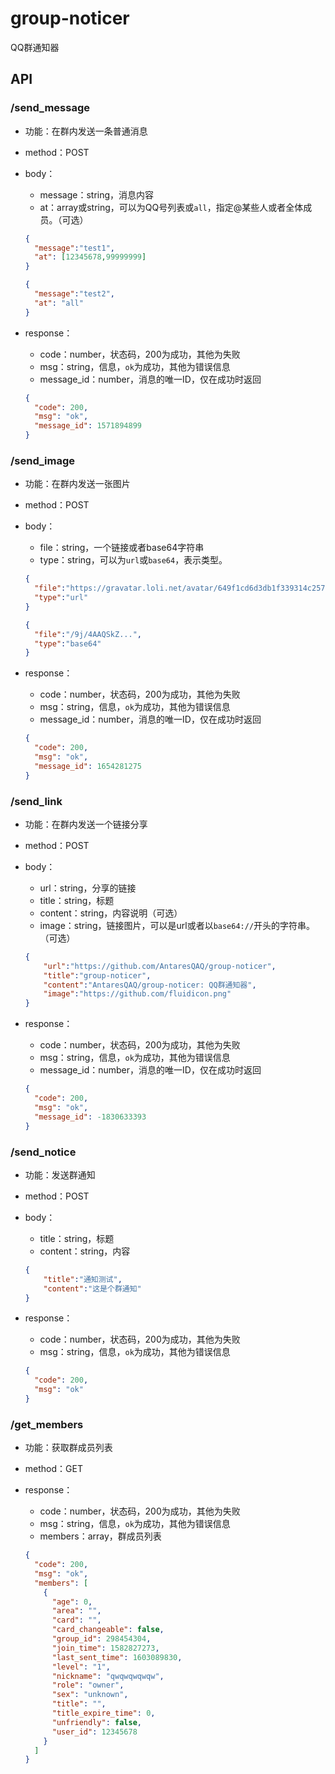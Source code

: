 # group-noticer
QQ群通知器

## API

### /send_message

- 功能：在群内发送一条普通消息

- method：POST

- body：

  - message：string，消息内容
  - at：array或string，可以为QQ号列表或`all`，指定@某些人或者全体成员。（可选）

  ```json
  {
    "message":"test1",
    "at": [12345678,99999999]
  }
  ```

  ```json
  {
    "message":"test2",
    "at": "all"
  }
  ```

- response：

  - code：number，状态码，200为成功，其他为失败
  - msg：string，信息，`ok`为成功，其他为错误信息
  - message_id：number，消息的唯一ID，仅在成功时返回

  ```json
  {
    "code": 200,
    "msg": "ok",
    "message_id": 1571894899
  }
  ```

### /send_image

- 功能：在群内发送一张图片

- method：POST

- body：

  - file：string，一个链接或者base64字符串
  - type：string，可以为`url`或`base64`，表示类型。

  ```json
  {
    "file":"https://gravatar.loli.net/avatar/649f1cd6d3db1f339314c2575c9ab163?s=1024",
    "type":"url"
  }
  ```

  ```json
  {
    "file":"/9j/4AAQSkZ...",
    "type":"base64"
  }
  ```

- response：

  - code：number，状态码，200为成功，其他为失败
  - msg：string，信息，`ok`为成功，其他为错误信息
  - message_id：number，消息的唯一ID，仅在成功时返回

  ```json
  {
    "code": 200,
    "msg": "ok",
    "message_id": 1654281275
  }
  ```

### /send_link

- 功能：在群内发送一个链接分享

- method：POST

- body：

  - url：string，分享的链接
  - title：string，标题
  - content：string，内容说明（可选）
  - image：string，链接图片，可以是url或者以`base64://`开头的字符串。（可选）

  ```json
  {
      "url":"https://github.com/AntaresQAQ/group-noticer",
      "title":"group-noticer",
      "content":"AntaresQAQ/group-noticer: QQ群通知器",
      "image":"https://github.com/fluidicon.png"
  }
  ```

- response：

  - code：number，状态码，200为成功，其他为失败
  - msg：string，信息，`ok`为成功，其他为错误信息
  - message_id：number，消息的唯一ID，仅在成功时返回

  ```json
  {
    "code": 200,
    "msg": "ok",
    "message_id": -1830633393
  }
  ```

### /send_notice

- 功能：发送群通知

- method：POST

- body：

  - title：string，标题
  - content：string，内容

  ```json
  {
      "title":"通知测试",
      "content":"这是个群通知"
  }
  ```

- response：

  - code：number，状态码，200为成功，其他为失败
  - msg：string，信息，`ok`为成功，其他为错误信息

  ```json
  {
    "code": 200,
    "msg": "ok"
  }
  ```

### /get_members

- 功能：获取群成员列表

- method：GET

- response：

  - code：number，状态码，200为成功，其他为失败
  - msg：string，信息，`ok`为成功，其他为错误信息
  - members：array，群成员列表

  ```json
  {
    "code": 200,
    "msg": "ok",
    "members": [
      {
        "age": 0,
        "area": "",
        "card": "",
        "card_changeable": false,
        "group_id": 298454304,
        "join_time": 1582827273,
        "last_sent_time": 1603089830,
        "level": "1",
        "nickname": "qwqwqwqwqw",
        "role": "owner",
        "sex": "unknown",
        "title": "",
        "title_expire_time": 0,
        "unfriendly": false,
        "user_id": 12345678
      }
    ]
  }
  ```

  

